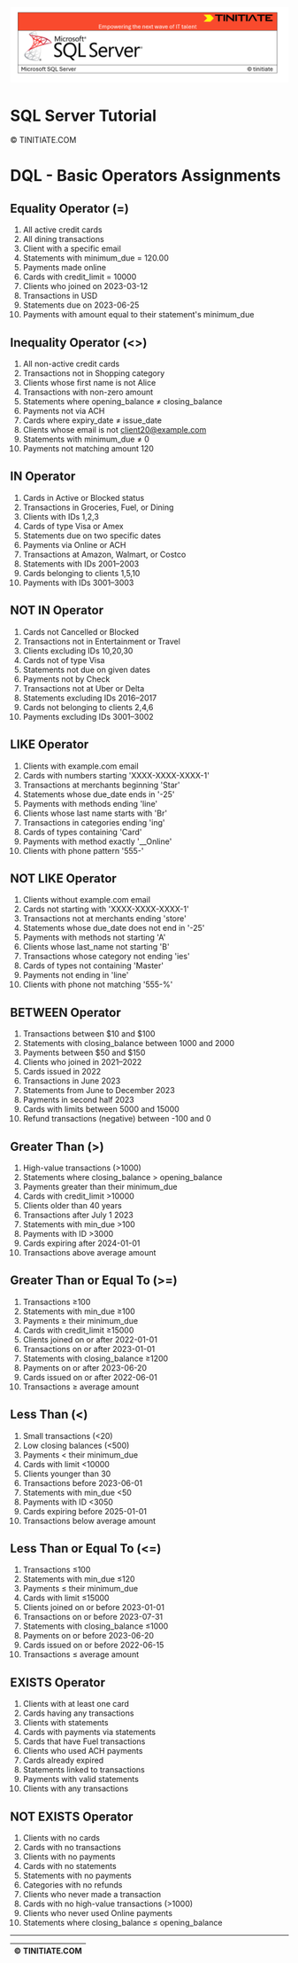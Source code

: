![SQL Server Tinitiate Image](../../../sqlserver-sql/sqlserver.png)

# SQL Server Tutorial

&copy; TINITIATE.COM

# DQL - Basic Operators Assignments

## Equality Operator (=)
1. All active credit cards
2. All dining transactions
3. Client with a specific email
4. Statements with minimum_due = 120.00
5. Payments made online
6. Cards with credit_limit = 10000
7. Clients who joined on 2023-03-12
8. Transactions in USD
9. Statements due on 2023-06-25
10. Payments with amount equal to their statement's minimum_due

## Inequality Operator (<>)
1. All non-active credit cards
2. Transactions not in Shopping category
3. Clients whose first name is not Alice
4. Transactions with non-zero amount
5. Statements where opening_balance ≠ closing_balance
6. Payments not via ACH
7. Cards where expiry_date ≠ issue_date
8. Clients whose email is not client20@example.com
9. Statements with minimum_due ≠ 0
10. Payments not matching amount 120

## IN Operator
1. Cards in Active or Blocked status
2. Transactions in Groceries, Fuel, or Dining
3. Clients with IDs 1,2,3
4. Cards of type Visa or Amex
5. Statements due on two specific dates
6. Payments via Online or ACH
7. Transactions at Amazon, Walmart, or Costco
8. Statements with IDs 2001–2003
9. Cards belonging to clients 1,5,10
10. Payments with IDs 3001–3003

## NOT IN Operator
1. Cards not Cancelled or Blocked
2. Transactions not in Entertainment or Travel
3. Clients excluding IDs 10,20,30
4. Cards not of type Visa
5. Statements not due on given dates
6. Payments not by Check
7. Transactions not at Uber or Delta
8. Statements excluding IDs 2016–2017
9. Cards not belonging to clients 2,4,6
10. Payments excluding IDs 3001–3002

## LIKE Operator
1. Clients with example.com email
2. Cards with numbers starting 'XXXX-XXXX-XXXX-1'
3. Transactions at merchants beginning 'Star'
4. Statements whose due_date ends in '-25'
5. Payments with methods ending 'line'
6. Clients whose last name starts with 'Br'
7. Transactions in categories ending 'ing'
8. Cards of types containing 'Card'
9. Payments with method exactly '__Online'
10. Clients with phone pattern '555-'

## NOT LIKE Operator
1. Clients without example.com email
2. Cards not starting with 'XXXX-XXXX-XXXX-1'
3. Transactions not at merchants ending 'store'
4. Statements whose due_date does not end in '-25'
5. Payments with methods not starting 'A'
6. Clients whose last_name not starting 'B'
7. Transactions whose category not ending 'ies'
8. Cards of types not containing 'Master'
9. Payments not ending in 'line'
10. Clients with phone not matching '555-%'

## BETWEEN Operator
1. Transactions between $10 and $100
2. Statements with closing_balance between 1000 and 2000
3. Payments between $50 and $150
4. Clients who joined in 2021–2022
5. Cards issued in 2022
6. Transactions in June 2023
7. Statements from June to December 2023
8. Payments in second half 2023
9. Cards with limits between 5000 and 15000
10. Refund transactions (negative) between -100 and 0

## Greater Than (>)
1. High-value transactions (>1000)
2. Statements where closing_balance > opening_balance
3. Payments greater than their minimum_due
4. Cards with credit_limit >10000
5. Clients older than 40 years
6. Transactions after July 1 2023
7. Statements with min_due >100
8. Payments with ID >3000
9. Cards expiring after 2024-01-01
10. Transactions above average amount

## Greater Than or Equal To (>=)
1. Transactions ≥100
2. Statements with min_due ≥100
3. Payments ≥ their minimum_due
4. Cards with credit_limit ≥15000
5. Clients joined on or after 2022-01-01
6. Transactions on or after 2023-01-01
7. Statements with closing_balance ≥1200
8. Payments on or after 2023-06-20
9. Cards issued on or after 2022-06-01
10. Transactions ≥ average amount

## Less Than (<)
1. Small transactions (<20)
2. Low closing balances (<500)
3. Payments < their minimum_due
4. Cards with limit <10000
5. Clients younger than 30
6. Transactions before 2023-06-01
7. Statements with min_due <50
8. Payments with ID <3050
9. Cards expiring before 2025-01-01
10. Transactions below average amount

## Less Than or Equal To (<=)
1. Transactions ≤100
2. Statements with min_due ≤120
3. Payments ≤ their minimum_due
4. Cards with limit ≤15000
5. Clients joined on or before 2023-01-01
6. Transactions on or before 2023-07-31
7. Statements with closing_balance ≤1000
8. Payments on or before 2023-06-20
9. Cards issued on or before 2022-06-15
10. Transactions ≤ average amount

## EXISTS Operator
1. Clients with at least one card
2. Cards having any transactions
3. Clients with statements
4. Cards with payments via statements
5. Cards that have Fuel transactions
6. Clients who used ACH payments
7. Cards already expired
8. Statements linked to transactions
9. Payments with valid statements
10. Clients with any transactions

## NOT EXISTS Operator
1. Clients with no cards
2. Cards with no transactions
3. Clients with no payments
4. Cards with no statements
5. Statements with no payments
6. Categories with no refunds
7. Clients who never made a transaction
8. Cards with no high-value transactions (>1000)
9. Clients who never used Online payments
10. Statements where closing_balance ≤ opening_balance

***
| &copy; TINITIATE.COM |
|----------------------|
